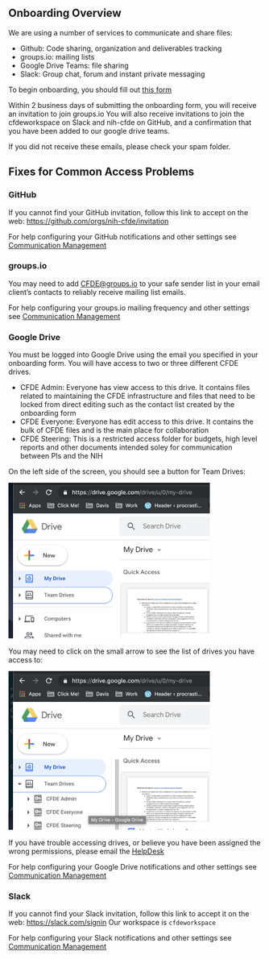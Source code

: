 ## Onboarding Overview

We are using a number of services to communicate and share files:
  - Github: Code sharing, organization and deliverables tracking
  - groups.io: mailing lists
  - Google Drive Teams: file sharing
  - Slack: Group chat, forum and instant private messaging
  
  
To begin onboarding, you should fill out [this form](https://forms.gle/wsBAYevSQNVfG5eF9)

Within 2 business days of submitting the onboarding form, you will receive an invitation to join groups.io
You will also receive invitations to join the cfdeworkspace on Slack and nih-cfde on GitHub, and 
a confirmation that you have been added to our google drive teams.

If you did not receive these emails, please check your spam folder. 

## Fixes for Common Access Problems

### GitHub
If you cannot find your GitHub invitation, follow this link to accept on the web: https://github.com/orgs/nih-cfde/invitation

For help configuring your GitHub notifications and other settings see [Communication Management](https://github.com/nih-cfde/organization/new/master#github)

### groups.io
You may need to add CFDE@groups.io to your safe sender list in your email client’s contacts
to reliably receive mailing list emails.

For help configuring your groups.io mailing frequency and other settings see [Communication Management](https://github.com/nih-cfde/organization/new/master#groupsio)

### Google Drive
You must be logged into Google Drive using the email you specified in your onboarding form. 
You will have access to two or three different CFDE drives.
 - CFDE Admin: Everyone has view access to this drive. It contains files related to maintaining 
 the CFDE infrastructure and files that need to be locked from direct editing such as the contact
 list created by the onboarding form
 - CFDE Everyone: Everyone has edit access to this drive. It contains the bulk of CFDE files and
 is the main place for collaboration
 - CFDE Steering: This is a restricted access folder for budgets, high level reports and other documents
 intended soley for communication between PIs and the NIH
 
On the left side of the screen, you should see a button for Team Drives:

<img src="/images/teamdrive1.png" alt="Team Drives" width="400"/>

You may need to click on the small arrow to see the list of drives you have access to:

<img src="/images/teamdrive2.png" alt="Show Team Drives" width="400"/>

If you have trouble accessing drives, or believe you have been assigned the wrong permissions,
please email the [HelpDesk](mailto:autohelp+int+851+6545985337373134556@CFDE.groups.io)

For help configuring your Google Drive notifications and other settings see [Communication Management](https://github.com/nih-cfde/organization/new/master#google-drive)


### Slack
If you cannot find your Slack invitation, follow this link to accept it on the web: https://slack.com/signin 
Our workspace is `cfdeworkspace`

For help configuring your Slack notifications and other settings see [Communication Management](https://github.com/nih-cfde/organization/new/master#slack)


